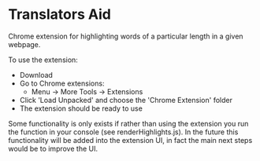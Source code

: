 # Translators Aid

Chrome extension for highlighting words of a particular length in a given webpage.

To use the extension:

- Download
- Go to Chrome extensions:
  - Menu -> More Tools -> Extensions
- Click 'Load Unpacked' and choose the 'Chrome Extension' folder
- The extension should be ready to use

Some functionality is only exists if rather than using the extension you run the function in your console (see renderHighlights.js). In the future this functionality will be added into the extension UI, in fact the main next steps would be to improve the UI.

